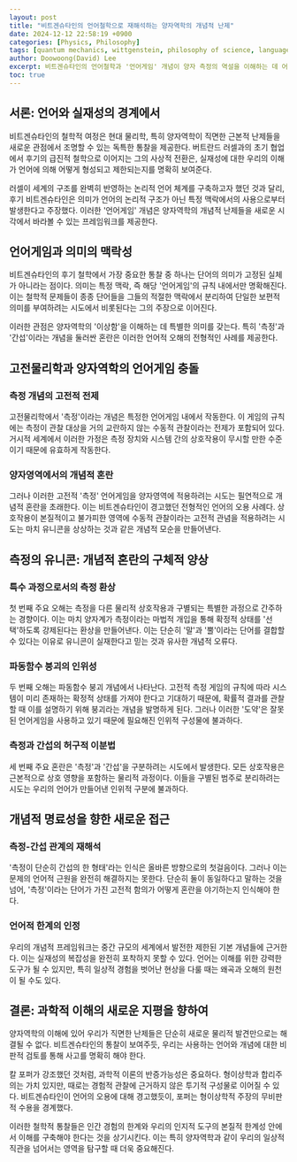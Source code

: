 ```yaml
---
layout: post
title: "비트겐슈타인의 언어철학으로 재해석하는 양자역학의 개념적 난제"
date: 2024-12-12 22:58:19 +0900
categories: [Physics, Philosophy]
tags: [quantum mechanics, wittgenstein, philosophy of science, language games, conceptual analysis]
author: Doowoong(David) Lee
excerpt: 비트겐슈타인의 언어철학과 '언어게임' 개념이 양자 측정의 역설을 이해하는 데 어떤 도움을 줄 수 있는지 탐구한다. 고전적 측정 개념을 양자역학에 적용할 때 발생하는 언어적 혼란을 분석한다.
toc: true
---
```


## 서론: 언어와 실재성의 경계에서

비트겐슈타인의 철학적 여정은 현대 물리학, 특히 양자역학이 직면한 근본적 난제들을 새로운 관점에서 조명할 수 있는 독특한 통찰을 제공한다. 버트란드 러셀과의 초기 협업에서 후기의 급진적 철학으로 이어지는 그의 사상적 전환은, 실재성에 대한 우리의 이해가 언어에 의해 어떻게 형성되고 제한되는지를 명확히 보여준다.

러셀이 세계의 구조를 완벽히 반영하는 논리적 언어 체계를 구축하고자 했던 것과 달리, 후기 비트겐슈타인은 의미가 언어의 논리적 구조가 아닌 특정 맥락에서의 사용으로부터 발생한다고 주장했다. 이러한 '언어게임' 개념은 양자역학의 개념적 난제들을 새로운 시각에서 바라볼 수 있는 프레임워크를 제공한다.

## 언어게임과 의미의 맥락성

비트겐슈타인의 후기 철학에서 가장 중요한 통찰 중 하나는 단어의 의미가 고정된 실체가 아니라는 점이다. 의미는 특정 맥락, 즉 해당 '언어게임'의 규칙 내에서만 명확해진다. 이는 철학적 문제들이 종종 단어들을 그들의 적절한 맥락에서 분리하여 단일한 보편적 의미를 부여하려는 시도에서 비롯된다는 그의 주장으로 이어진다.

이러한 관점은 양자역학의 '이상함'을 이해하는 데 특별한 의미를 갖는다. 특히 '측정'과 '간섭'이라는 개념을 둘러싼 혼란은 이러한 언어적 오해의 전형적인 사례를 제공한다.

## 고전물리학과 양자역학의 언어게임 충돌

### 측정 개념의 고전적 전제

고전물리학에서 '측정'이라는 개념은 특정한 언어게임 내에서 작동한다. 이 게임의 규칙에는 측정이 관찰 대상을 거의 교란하지 않는 수동적 관찰이라는 전제가 포함되어 있다. 거시적 세계에서 이러한 가정은 측정 장치와 시스템 간의 상호작용이 무시할 만한 수준이기 때문에 유효하게 작동한다.

### 양자영역에서의 개념적 혼란

그러나 이러한 고전적 '측정' 언어게임을 양자영역에 적용하려는 시도는 필연적으로 개념적 혼란을 초래한다. 이는 비트겐슈타인이 경고했던 전형적인 언어의 오용 사례다. 상호작용이 본질적이고 불가피한 영역에 수동적 관찰이라는 고전적 관념을 적용하려는 시도는 마치 유니콘을 상상하는 것과 같은 개념적 모순을 만들어낸다.

## 측정의 유니콘: 개념적 혼란의 구체적 양상

### 특수 과정으로서의 측정 환상

첫 번째 주요 오해는 측정을 다른 물리적 상호작용과 구별되는 특별한 과정으로 간주하는 경향이다. 이는 마치 양자계가 측정이라는 마법적 개입을 통해 확정적 상태를 '선택'하도록 강제된다는 환상을 만들어낸다. 이는 단순히 '말'과 '뿔'이라는 단어를 결합할 수 있다는 이유로 유니콘이 실재한다고 믿는 것과 유사한 개념적 오류다.

### 파동함수 붕괴의 인위성

두 번째 오해는 파동함수 붕괴 개념에서 나타난다. 고전적 측정 게임의 규칙에 따라 시스템이 미리 존재하는 확정적 상태를 가져야 한다고 기대하기 때문에, 확률적 결과를 관찰할 때 이를 설명하기 위해 붕괴라는 개념을 발명하게 된다. 그러나 이러한 '도약'은 잘못된 언어게임을 사용하고 있기 때문에 필요해진 인위적 구성물에 불과하다.

### 측정과 간섭의 허구적 이분법

세 번째 주요 혼란은 '측정'과 '간섭'을 구분하려는 시도에서 발생한다. 모든 상호작용은 근본적으로 상호 영향을 포함하는 물리적 과정이다. 이들을 구별된 범주로 분리하려는 시도는 우리의 언어가 만들어낸 인위적 구분에 불과하다.

## 개념적 명료성을 향한 새로운 접근

### 측정-간섭 관계의 재해석

'측정이 단순히 간섭의 한 형태'라는 인식은 올바른 방향으로의 첫걸음이다. 그러나 이는 문제의 언어적 근원을 완전히 해결하지는 못한다. 단순히 둘이 동일하다고 말하는 것을 넘어, '측정'이라는 단어가 가진 고전적 함의가 어떻게 혼란을 야기하는지 인식해야 한다.

### 언어적 한계의 인정

우리의 개념적 프레임워크는 중간 규모의 세계에서 발전한 제한된 기본 개념들에 근거한다. 이는 실재성의 복잡성을 완전히 포착하지 못할 수 있다. 언어는 이해를 위한 강력한 도구가 될 수 있지만, 특히 일상적 경험을 벗어난 현상을 다룰 때는 왜곡과 오해의 원천이 될 수도 있다.

## 결론: 과학적 이해의 새로운 지평을 향하여

양자역학의 이해에 있어 우리가 직면한 난제들은 단순히 새로운 물리적 발견만으로는 해결될 수 없다. 비트겐슈타인의 통찰이 보여주듯, 우리는 사용하는 언어와 개념에 대한 비판적 검토를 통해 사고를 명확히 해야 한다.

칼 포퍼가 강조했던 것처럼, 과학적 이론의 반증가능성은 중요하다. 형이상학과 합리주의는 가치 있지만, 때로는 경험적 관찰에 근거하지 않은 투기적 구성물로 이어질 수 있다. 비트겐슈타인이 언어의 오용에 대해 경고했듯이, 포퍼는 형이상학적 주장의 무비판적 수용을 경계했다.

이러한 철학적 통찰들은 인간 경험의 한계와 우리의 인지적 도구의 본질적 한계성 안에서 이해를 구축해야 한다는 것을 상기시킨다. 이는 특히 양자역학과 같이 우리의 일상적 직관을 넘어서는 영역을 탐구할 때 더욱 중요해진다.
